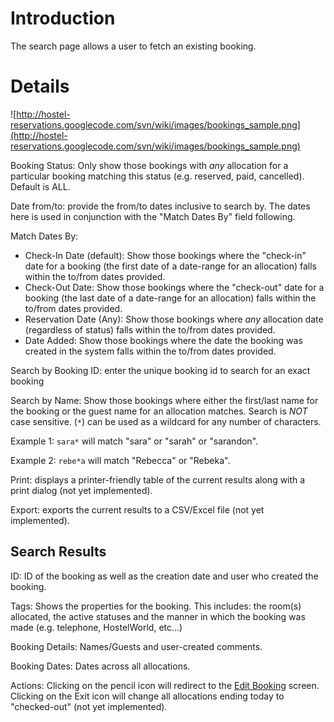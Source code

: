 # Introduction #

The search page allows a user to fetch an existing booking.

# Details #

![http://hostel-reservations.googlecode.com/svn/wiki/images/bookings_sample.png](http://hostel-reservations.googlecode.com/svn/wiki/images/bookings_sample.png)

Booking Status: Only show those bookings with _any_ allocation for a particular booking matching this status (e.g. reserved, paid, cancelled). Default is ALL.

Date from/to: provide the from/to dates inclusive to search by. The dates here is used in conjunction with the "Match Dates By" field following.

Match Dates By:
  * Check-In Date (default): Show those bookings where the "check-in" date for a booking (the first date of a date-range for an allocation) falls within the to/from dates provided.
  * Check-Out Date: Show those bookings where the "check-out" date for a booking (the last date of a date-range for an allocation) falls within the to/from dates provided.
  * Reservation Date (Any): Show those bookings where _any_ allocation date (regardless of status) falls within the to/from dates provided.
  * Date Added: Show those bookings where the date the booking was created in the system falls within the to/from dates provided.

Search by Booking ID: enter the unique booking id to search for an exact booking

Search by Name: Show those bookings where either the first/last name for the booking or the guest name for an allocation matches. Search is _NOT_ case sensitive. (`*`) can be used as a wildcard for any number of characters.

Example 1: `sara*` will match "sara" or "sarah" or "sarandon".

Example 2: `rebe*a` will match "Rebecca" or "Rebeka".

Print: displays a printer-friendly table of the current results along with a print dialog (not yet implemented).

Export: exports the current results to a CSV/Excel file (not yet implemented).

## Search Results ##

ID: ID of the booking as well as the creation date and user who created the booking.

Tags: Shows the properties for the booking. This includes: the room(s) allocated, the active statuses and the manner in which the booking was made (e.g. telephone, HostelWorld, etc...)

Booking Details: Names/Guests and user-created comments.

Booking Dates: Dates across all allocations.

Actions: Clicking on the pencil icon will redirect to the [Edit Booking](AddBooking.md) screen. Clicking on the Exit icon will change all allocations ending today to "checked-out" (not yet implemented).